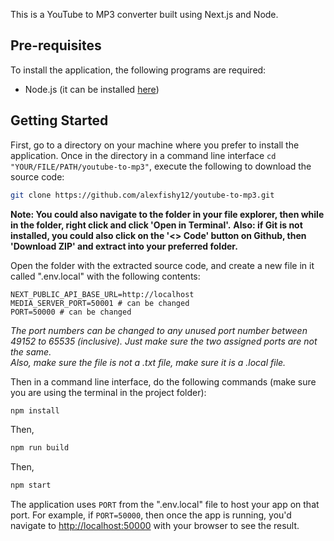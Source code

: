 This is a YouTube to MP3 converter built using Next.js and Node.

## Pre-requisites
To install the application, the following programs are required:
- Node.js (it can be installed [here](https://nodejs.org/en))

## Getting Started

First, go to a directory on your machine where you prefer to install the application. Once in the directory in a command line interface `cd "YOUR/FILE/PATH/youtube-to-mp3"`, execute the following to download the source code:

```bash 
git clone https://github.com/alexfishy12/youtube-to-mp3.git
```
**Note: You could also navigate to the folder in your file explorer, then while in the folder, right click and click 'Open in Terminal'.**
**Also: if Git is not installed, you could also click on the '<> Code' button on Github, then 'Download ZIP' and extract into your preferred folder.**

Open the folder with the extracted source code, and create a new file in it called ".env.local" with the following contents:

```plaintext
NEXT_PUBLIC_API_BASE_URL=http://localhost
MEDIA_SERVER_PORT=50001 # can be changed
PORT=50000 # can be changed
```
*The port numbers can be changed to any unused port number between 49152 to 65535 (inclusive). Just make sure the two assigned ports are not the same.<br> 
Also, make sure the file is not a .txt file, make sure it is a .local file.*


Then in a command line interface, do the following commands (make sure you are using the terminal in the project folder):
```bash
npm install
```

Then,
```bash
npm run build
```

Then,
```bash
npm start
```

The application uses `PORT` from the ".env.local" file to host your app on that port. For example, if `PORT=50000`, then once the app is running, you'd navigate to 
[http://localhost:50000](http://localhost:50000) with your browser to see the result.
